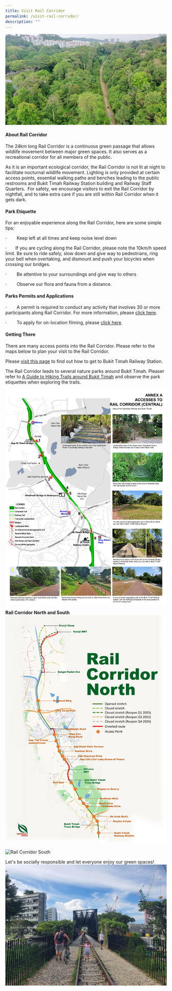 ```yaml
---
title: Visit Rail Corridor
permalink: /visit-rail-corridor/
description: ""
---
```

![rail corridor sg](/images/RC%20Central/Central%20overview_IMG-20210323-WA0022.jpg)

#### **About Rail Corridor**

The 24km long Rail Corridor is a continuous green passage that allows wildlife movement between major green spaces. It also serves as a recreational corridor for all members of the public.

As it is an important ecological corridor, the Rail Corridor is not lit at night to facilitate nocturnal wildlife movement. Lighting is only provided at certain access points, essential walking paths and benches leading to the public restrooms and Bukit Timah Railway Station building and Railway Staff Quarters.  For safety, we encourage visitors to exit the Rail Corridor by nightfall, and to take extra care if you are still within Rail Corridor when it gets dark.

#### **Park Etiquette**
For an enjoyable experience along the Rail Corridor, here are some simple tips:

·        Keep left at all times and keep noise level down

·       If you are cycling along the Rail Corridor, please note the 10km/h speed limit. Be sure to ride safely, slow down and give way to pedestrians, ring your bell when overtaking, and dismount and push your bicycles when crossing our bridges.

·        Be attentive to your surroundings and give way to others

·        Observe our flora and fauna from a distance. 



#### **Parks Permits and Applications**

·        A permit is required to conduct any activity that involves 30 or more participants along Rail Corridor. For more information, please [click here](https://www.nparks.gov.sg/services/parks-permits-and-applications).

·        To apply for on-location filming, please [click here](https://www.nparks.gov.sg/services/parks-permits-and-applications).


#### **Getting There**
 
There are many access points into the Rail Corridor. Please refer to the maps below to plan your visit to the Rail Corridor.

Please [visit this page](/bukit-timah-railway-station/) to find out how to get to Bukit Timah Railway Station. 

The Rail Corridor leads to several nature parks around Bukit Timah. Pleaser refer to [A Guide to Hiking Trails around Bukit Timah](https://go.gov.sg/trailsguidebt) and observe the park etiquettes when exploring the trails.

![rc central](/images/RC%20Central/RC%20Central%20jpg.jpg)

**Rail Corridor North and South**
![Rail Corridor North](/images/RC%20North/RC%20North%20Map_181122.jpg)

![Rail Corridor South](/images/RC%20North/RC%20South%20Map_181122.jpg)

Let's be socially responsible and let everyone enjoy our green spaces!
![](/images/Rail%20Corridor_pls%20dismount.png)